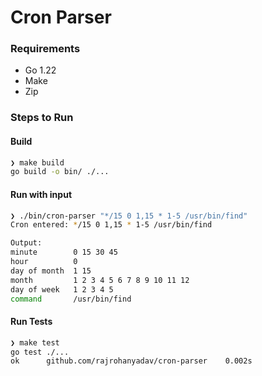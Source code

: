 # Cron Parser

### Requirements
- Go 1.22
- Make
- Zip

### Steps to Run

#### Build
```bash
❯ make build
go build -o bin/ ./...
```
#### Run with input
```bash
❯ ./bin/cron-parser "*/15 0 1,15 * 1-5 /usr/bin/find"
Cron entered: */15 0 1,15 * 1-5 /usr/bin/find

Output: 
minute        0 15 30 45
hour          0
day of month  1 15
month         1 2 3 4 5 6 7 8 9 10 11 12
day of week   1 2 3 4 5
command       /usr/bin/find
```
#### Run Tests
```bash
❯ make test
go test ./...
ok      github.com/rajrohanyadav/cron-parser    0.002s
```
